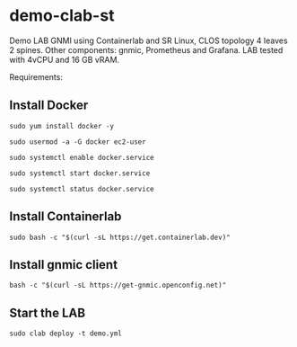# demo-clab-st
Demo LAB GNMI using Containerlab and SR Linux, CLOS topology 4 leaves 2 spines. 
Other components: gnmic, Prometheus and Grafana.
LAB tested with 4vCPU and 16 GB vRAM.

Requirements:

## Install Docker
```
sudo yum install docker -y

sudo usermod -a -G docker ec2-user 

sudo systemctl enable docker.service 

sudo systemctl start docker.service

sudo systemctl status docker.service
```

## Install Containerlab

```sudo bash -c "$(curl -sL https://get.containerlab.dev)"```

## Install gnmic client

```bash -c "$(curl -sL https://get-gnmic.openconfig.net)"```

## Start the LAB

```sudo clab deploy -t demo.yml```
